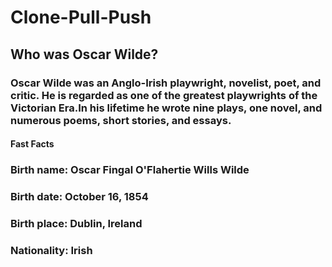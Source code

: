 # Clone-Pull-Push
## Who was Oscar Wilde?
### Oscar Wilde was an Anglo-Irish playwright, novelist, poet, and critic. He is regarded as one of the greatest playwrights of the Victorian Era.In his lifetime he wrote nine plays, one novel, and numerous poems, short stories, and essays.
#### Fast Facts
### Birth name: Oscar Fingal O'Flahertie Wills Wilde
### Birth date: October 16, 1854
### Birth place: Dublin, Ireland
### Nationality: Irish
